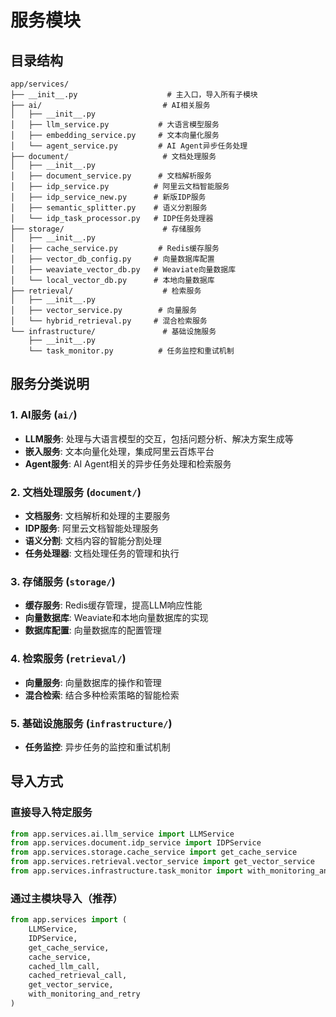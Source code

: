 # 服务模块

## 目录结构

```
app/services/
├── __init__.py                    # 主入口，导入所有子模块
├── ai/                           # AI相关服务
│   ├── __init__.py
│   ├── llm_service.py           # 大语言模型服务
│   ├── embedding_service.py     # 文本向量化服务
│   └── agent_service.py         # AI Agent异步任务处理
├── document/                     # 文档处理服务
│   ├── __init__.py
│   ├── document_service.py      # 文档解析服务
│   ├── idp_service.py          # 阿里云文档智能服务
│   ├── idp_service_new.py      # 新版IDP服务
│   ├── semantic_splitter.py    # 语义分割服务
│   └── idp_task_processor.py   # IDP任务处理器
├── storage/                      # 存储服务
│   ├── __init__.py
│   ├── cache_service.py         # Redis缓存服务
│   ├── vector_db_config.py     # 向量数据库配置
│   ├── weaviate_vector_db.py   # Weaviate向量数据库
│   └── local_vector_db.py      # 本地向量数据库
├── retrieval/                    # 检索服务
│   ├── __init__.py
│   ├── vector_service.py        # 向量服务
│   └── hybrid_retrieval.py     # 混合检索服务
└── infrastructure/               # 基础设施服务
    ├── __init__.py
    └── task_monitor.py          # 任务监控和重试机制
```

## 服务分类说明

### 1. AI服务 (`ai/`)
- **LLM服务**: 处理与大语言模型的交互，包括问题分析、解决方案生成等
- **嵌入服务**: 文本向量化处理，集成阿里云百炼平台
- **Agent服务**: AI Agent相关的异步任务处理和检索服务

### 2. 文档处理服务 (`document/`)
- **文档服务**: 文档解析和处理的主要服务
- **IDP服务**: 阿里云文档智能处理服务
- **语义分割**: 文档内容的智能分割处理
- **任务处理器**: 文档处理任务的管理和执行

### 3. 存储服务 (`storage/`)
- **缓存服务**: Redis缓存管理，提高LLM响应性能
- **向量数据库**: Weaviate和本地向量数据库的实现
- **数据库配置**: 向量数据库的配置管理

### 4. 检索服务 (`retrieval/`)
- **向量服务**: 向量数据库的操作和管理
- **混合检索**: 结合多种检索策略的智能检索

### 5. 基础设施服务 (`infrastructure/`)
- **任务监控**: 异步任务的监控和重试机制

## 导入方式

### 直接导入特定服务
```python
from app.services.ai.llm_service import LLMService
from app.services.document.idp_service import IDPService
from app.services.storage.cache_service import get_cache_service
from app.services.retrieval.vector_service import get_vector_service
from app.services.infrastructure.task_monitor import with_monitoring_and_retry
```

### 通过主模块导入（推荐）
```python
from app.services import (
    LLMService,
    IDPService,
    get_cache_service,
    cache_service,
    cached_llm_call,
    cached_retrieval_call,
    get_vector_service,
    with_monitoring_and_retry
)
```
